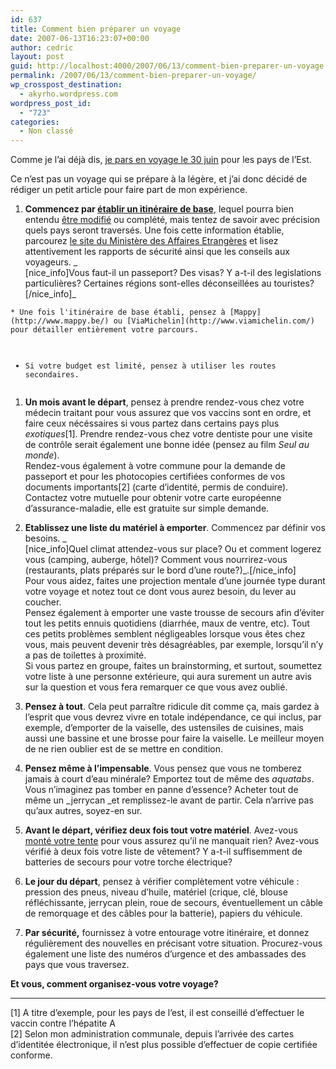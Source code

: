 ```yaml
---
id: 637
title: Comment bien préparer un voyage
date: 2007-06-13T16:23:07+00:00
author: cedric
layout: post
guid: http://localhost:4000/2007/06/13/comment-bien-preparer-un-voyage.html
permalink: /2007/06/13/comment-bien-preparer-un-voyage/
wp_crosspost_destination:
  - akyrho.wordpress.com
wordpress_post_id:
  - "723"
categories:
  - Non classé
---
```

Comme je l’ai déjà dis, [je pars en voyage le 30 juin](/blog/2007/06/10/preparation-dun-voyage/) pour les pays de l’Est.

Ce n’est pas un voyage qui se prépare à la légère, et j’ai donc décidé de rédiger un petit article pour faire part de mon expérience.

  1. **Commencez par [établir un itinéraire de base](/blog/2007/06/11/eurotrip-itineraire/)**, lequel pourra bien entendu [être modifié](/blog/2007/06/15/eurotrip-modification-de-litineraire/) ou complété, mais tentez de savoir avec précision quels pays seront traversés. Une fois cette information établie, parcourez [le site du Ministère des Affaires Etrangères](http://www.diplomatie.be/) et lisez attentivement les rapports de sécurité ainsi que les conseils aux voyageurs. _  
    [nice\_info]Vous faut-il un passeport? Des visas? Y a-t-il des legislations particulières? Certaines régions sont-elles déconseillées au touristes?[/nice\_info]_

<div class="highlighter-rouge">
  <div class="highlight">
    <pre class="highlight"><code>* Une fois l'itinéraire de base établi, pensez à [Mappy](http://www.mappy.be/) ou [ViaMichelin](http://www.viamichelin.com/) pour détailler entièrement votre parcours.


* Si votre budget est limité,  pensez à utiliser les routes secondaires.
</code></pre>
  </div>
</div>

  1. **Un mois avant le départ**, pensez à prendre rendez-vous chez votre médecin traitant pour vous assurez que vos vaccins sont en ordre, et faire ceux nécéssaires si vous partez dans certains pays plus _exotiques_[1]. Prendre rendez-vous chez votre dentiste pour une visite de contrôle serait également une bonne idée (pensez au film _Seul au monde_).  
    Rendez-vous également à votre commune pour la demande de passeport et pour les photocopies certifiées conformes de vos documents importants\[2\] (carte d’identité, permis de conduire).  
    Contactez votre mutuelle pour obtenir votre carte européenne d’assurance-maladie, elle est gratuite sur simple demande.

  2. **Etablissez une liste du matériel à emporter**. Commencez par définir vos besoins. _  
    [nice\_info]Quel climat attendez-vous sur place? Ou et comment logerez vous (camping, auberge, hôtel)? Comment vous nourrirez-vous (restaurants, plats préparés sur le bord d’une route?)\_.[/nice_info]  
    Pour vous aidez, faites une projection mentale d’une journée type durant votre voyage et notez tout ce dont vous aurez besoin, du lever au coucher.  
    Pensez également à emporter une vaste trousse de secours afin d’éviter tout les petits ennuis quotidiens (diarrhée, maux de ventre, etc). Tout ces petits problèmes semblent négligeables lorsque vous êtes chez vous, mais peuvent devenir très désagréables, par exemple, lorsqu’il n’y a pas de toilettes à proximité.  
    Si vous partez en groupe, faites un brainstorming, et surtout, soumettez votre liste à une personne extérieure, qui aura surement un autre avis sur la question et vous fera remarquer ce que vous avez oublié.

  3. **Pensez à tout**. Cela peut parraître ridicule dit comme ça, mais gardez à l’esprit que vous devrez vivre en totale indépendance, ce qui inclus, par exemple, d’emporter de la vaiselle, des ustensiles de cuisines, mais aussi une bassine et une brosse pour faire la vaiselle. Le meilleur moyen de ne rien oublier est de se mettre en condition.

  4. **Pensez même à l’impensable**. Vous pensez que vous ne tomberez jamais à court d’eau minérale? Emportez tout de même des _aquatabs_. Vous n’imaginez pas tomber en panne d’essence? Acheter tout de même un \_jerrycan \_et remplissez-le avant de partir. Cela n’arrive pas qu’aux autres, soyez-en sur.

  5. **Avant le départ, vérifiez deux fois tout votre matériel**. Avez-vous [monté votre tente](/blog/2007/06/11/eurotrip-les-tentes-sont-pretes/) pour vous assurez qu’il ne manquait rien? Avez-vous vérifié à deux fois votre liste de vêtement? Y a-t-il suffisemment de batteries de secours pour votre torche électrique?

  6. **Le jour du départ**, pensez à vérifier complètement votre véhicule : pression des pneus, niveau d’huile, matériel (crique, clé, blouse réfléchissante, jerrycan plein, roue de secours, éventuellement un câble de remorquage et des câbles pour la batterie), papiers du véhicule.

  7. **Par sécurité,** fournissez à votre entourage votre itinéraire, et donnez régulièrement des nouvelles en précisant votre situation. Procurez-vous également une liste des numéros d’urgence et des ambassades des pays que vous traversez.

**Et vous, comment organisez-vous votre voyage?**

* * *

[1] A titre d’exemple, pour les pays de l’est, il est conseillé d’effectuer le vaccin contre l’hépatite A  
[2] Selon mon administration communale, depuis l’arrivée des cartes d’identitée électronique, il n’est plus possible d’effectuer de copie certifiée conforme.